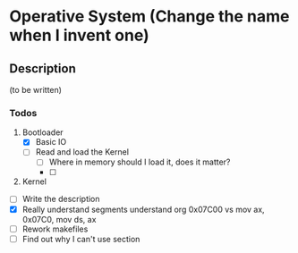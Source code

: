 # Operative System (Change the name when I invent one)

## Description
(to be written)

### Todos
1. Bootloader
   - [x] Basic IO
   - [ ] Read and load the Kernel
      - [ ] Where in memory should I load it, does it matter?
      - [ ] 
2. Kernel

- [ ] Write the description
- [x] Really understand segments understand org 0x07C00 vs mov ax, 0x07C0, mov ds, ax
- [ ] Rework makefiles
- [ ] Find out why I can't use section